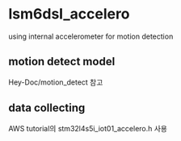 # lsm6dsl_accelero
using internal accelerometer for motion detection

## motion detect model

Hey-Doc/motion_detect 참고


## data collecting

AWS tutorial의 stm32l4s5i_iot01_accelero.h 사용
